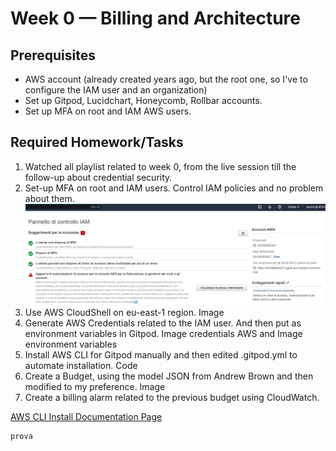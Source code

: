 # Week 0 — Billing and Architecture

## Prerequisites

- AWS account (already created years ago, but the root one, so I've to configure the IAM user and an organization)
- Set up Gitpod, Lucidchart, Honeycomb, Rollbar accounts.
- Set up MFA on root and IAM AWS users.

## Required Homework/Tasks

1. Watched all playlist related to week 0, from the live session till the follow-up about credential security.
2. Set-up MFA on root and IAM users. Control IAM policies and no problem about them.
![IAM User set-up](assets/IAM_User.jpg)
3. Use AWS CloudShell on eu-east-1 region.
  Image
4. Generate AWS Credentials related to the IAM user. And then put as environment variables in Gitpod.
  Image credentials AWS and Image environment variables
5. Install AWS CLI for Gitpod manually and then edited .gitpod.yml to automate installation.
  Code
6. Create a Budget, using the model JSON from Andrew Brown and then modified to my preference.
  Image
7. Create a billing alarm related to the previous budget using CloudWatch.



[AWS CLI Install Documentation Page](https://docs.aws.amazon.com/cli/latest/userguide/getting-started-install.html)

```
prova
```
